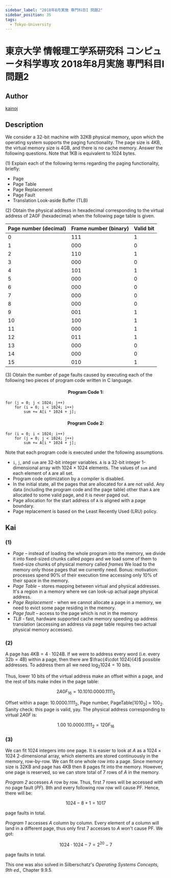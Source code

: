 ```yaml
---
sidebar_label: "2018年8月実施 専門科目I 問題2"
sidebar_position: 35
tags:
  - Tokyo-University
---
```

# 東京大学 情報理工学系研究科 コンピュータ科学専攻 2018年8月実施 専門科目I 問題2

## **Author**
[kainoj](https://github.com/kainoj/utokyo-cs)

## **Description**
We consider a 32-bit machine with 32KB physical memory, upon which the operating system supports the paging functionality. The page size is 4KB, the virtual memory size is 4GB, and there is no cache memory. Answer the following questions. Note that 1KB is equivalent to 1024 bytes.

(1) Explain each of the following terms regarding the paging functionality, briefly:

- Page
- Page Table
- Page Replacement
- Page Fault
- Translation Look-aside Buffer (TLB)

(2) Obtain the physical address in hexadecimal corresponding to the virtual address of 2A0F (hexadecimal) when the following page table is given.

| Page number (decimal) | Frame number (binary) | Valid bit |
|------------------------|-----------------------|-----------|
| 0                      | 111                   | 1         |
| 1                      | 000                   | 0         |
| 2                      | 110                   | 1         |
| 3                      | 000                   | 0         |
| 4                      | 101                   | 1         |
| 5                      | 000                   | 0         |
| 6                      | 000                   | 0         |
| 7                      | 000                   | 0         |
| 8                      | 000                   | 0         |
| 9                      | 001                   | 1         |
| 10                     | 100                   | 1         |
| 11                     | 000                   | 1         |
| 12                     | 011                   | 1         |
| 13                     | 000                   | 0         |
| 14                     | 000                   | 0         |
| 15                     | 010                   | 1         |

(3) Obtain the number of page faults caused by executing each of the following two pieces of program code written in C language.

#### <center> Program Code 1:

```text
for (j = 0; j < 1024; j++)
    for (i = 0; i < 1024; i++)
        sum += A[i * 1024 + j];
```

#### <center> Program Code 2:

```text
for (i = 0; i < 1024; i++)
    for (j = 0; j < 1024; j++)
        sum += A[i * 1024 + j];
```

Note that each program code is executed under the following assumptions.

- `i`, `j`, and `sum` are 32-bit integer variables. `A` is a 32-bit integer 1-dimensional array with 1024 × 1024 elements. The values of `sum` and each element of `A` are all set.
- Program code optimization by a compiler is disabled.
- In the initial state, all the pages that are allocated for `A` are not valid. Any data (including the program code and the page table) other than `A` are allocated to some valid page, and it is never paged out.
- Page allocation for the start address of `A` is aligned with a page boundary.
- Page replacement is based on the Least Recently Used (LRU) policy.


## **Kai**
### (1)

- *Page* – instead of loading the whole program into the memory, we divide it into fixed-sized chunks called *pages* and we load some of them to fixed-size chunks of physical memory called *frames* We load to the memory only those pages that we currently need. Bonus: motivation: processes spend $90\%$ of their execution time accessing only $10\%$ of their space in the memory.
- *Page Table* – stores mapping between virtual and physical addresses. It's a region in a memory where we can look-up actual page physical address.
- *Page Replacement* - when we cannot allocate a page in a memory, we need to evict some page residing in the memory.
- *Page fault* – access to the page which is not in the memory
- *TLB* - fast, hardware supported cache memory speeding up address translation (accessing an address via page table requires two actual physical memory accesses).

### (2)

A page has $4 \text{KB} = 4 \cdot 1024 \text{B}$.
If we were to address every word (i.e. every $32 \text{b} = 4 \text{B}$) within a page, 
then there are $\frac{4\cdot 1024}{4}$ possible addresses.
To address them all we need $\log_2 1024 = 10$ bits.

Thus, lower $10$ bits of the virtual address make an offset within a page, and the rest of bits make index in the page table:

$$
    2A0F_{16} = 10.1010.0000.1111_2    
$$

Offset within a page: $10.0000.1111_2$,
Page number, PageTable[$1010_2$] = $100_2$.
Sanity check: this page is valid, yay.
The physical address corresponding to virtual $2A0F$ is:

$$
    1.00\: 10.0000.1111_2 = 120F_{16}
$$

### (3)
We can fit $1024$ integers into one page.
It is easier to look at $A$ as a $1024\times 1024$ 2-dimensional array, which elements are stored continuously in the memory, row-by-row.
We can fit one whole row into a page.
Since memory size is $32\text{KB}$ and page has $4\text{KB}$ then $8$ pages fit into the memory.
However, one page is reserved, so we can store total of $7$ rows of $A$ in the memory.

*Program 2* accesses $A$ row by row.
Thus, first $7$ rows will be accessed with no page fault (*PF*). $8$th and every following row row will cause PF.
Hence, there will be:

$$
    1024-8+1 = 1017
$$

page faults in total.

*Program 1* accesses $A$ column by column.
Every element of a column will land in a different page, thus
only first $7$ accesses to $A$ won't cause PF.
We got:

$$
    1024\cdot 1024 - 7 = 2^{20} - 7
$$

page faults in total.


This one was also solved in Silberschatz's *Operating Systems Concepts, 9th ed.,* Chapter 9.9.5.

